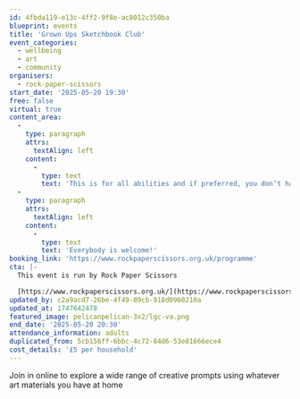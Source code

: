 ```yaml
---
id: 4fbda119-e13c-4ff2-9f8e-ac8012c350ba
blueprint: events
title: 'Grown Ups Sketchbook Club'
event_categories:
  - wellbeing
  - art
  - community
organisers:
  - rock-paper-scissors
start_date: '2025-05-20 19:30'
free: false
virtual: true
content_area:
  -
    type: paragraph
    attrs:
      textAlign: left
    content:
      -
        type: text
        text: 'This is for all abilities and if preferred, you don’t have to be visible or contribute in any way if you choose. '
  -
    type: paragraph
    attrs:
      textAlign: left
    content:
      -
        type: text
        text: 'Everybody is welcome!'
booking_link: 'https://www.rockpaperscissors.org.uk/programme'
cta: |-
  This event is run by Rock Paper Scissors

  [https://www.rockpaperscissors.org.uk/](https://www.rockpaperscissors.org.uk/)
updated_by: c2a9acd7-26be-4f49-89cb-918d0960210a
updated_at: 1747642478
featured_image: pelicanpelican-3x2/lgc-va.png
end_date: '2025-05-20 20:30'
attendance_information: adults
duplicated_from: 5cb156ff-6bbc-4c72-84d6-53e81666ece4
cost_details: '£5 per household'
---
```

Join in online to explore a wide range of creative prompts using whatever art materials you have at home